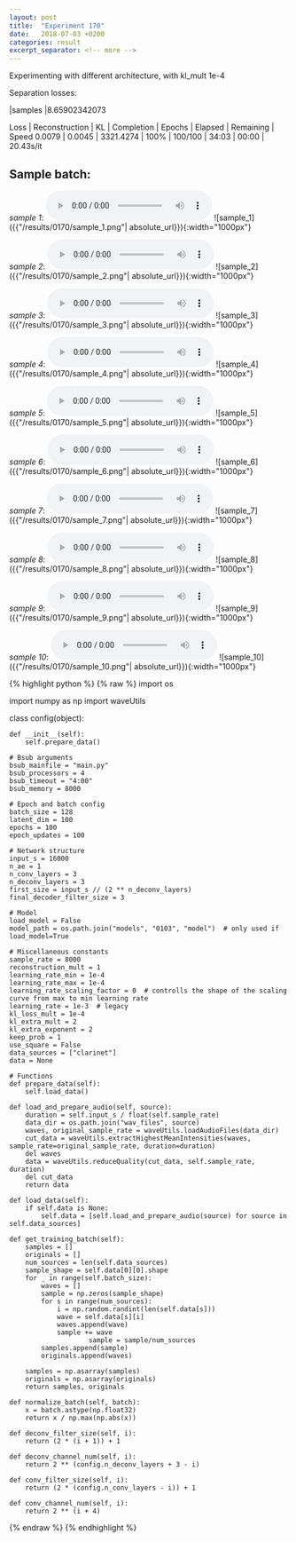 ```yaml
---
layout: post
title:  "Experiment 170"
date:   2018-07-03 +0200
categories: result
excerpt_separator: <!-- more -->
---
```

Experimenting with different architecture, with kl_mult 1e-4

Separation losses:

|samples
|8.65902342073

Loss | Reconstruction | KL | Completion | Epochs | Elapsed | Remaining | Speed
0.0079 | 0.0045 | 3321.4274 | 100% | 100/100 | 34:03 | 00:00 | 20.43s/it<!-- more -->

## **Sample batch**:
_sample 1_:
<audio src="/ResultsOverview/results/0170/sample_1.wav" controls preload></audio>
![sample_1]({{"/results/0170/sample_1.png"| absolute_url}}){:width="1000px"}

_sample 2_:
<audio src="/ResultsOverview/results/0170/sample_2.wav" controls preload></audio>
![sample_2]({{"/results/0170/sample_2.png"| absolute_url}}){:width="1000px"}

_sample 3_:
<audio src="/ResultsOverview/results/0170/sample_3.wav" controls preload></audio>
![sample_3]({{"/results/0170/sample_3.png"| absolute_url}}){:width="1000px"}

_sample 4_:
<audio src="/ResultsOverview/results/0170/sample_4.wav" controls preload></audio>
![sample_4]({{"/results/0170/sample_4.png"| absolute_url}}){:width="1000px"}

_sample 5_:
<audio src="/ResultsOverview/results/0170/sample_5.wav" controls preload></audio>
![sample_5]({{"/results/0170/sample_5.png"| absolute_url}}){:width="1000px"}

_sample 6_:
<audio src="/ResultsOverview/results/0170/sample_6.wav" controls preload></audio>
![sample_6]({{"/results/0170/sample_6.png"| absolute_url}}){:width="1000px"}

_sample 7_:
<audio src="/ResultsOverview/results/0170/sample_7.wav" controls preload></audio>
![sample_7]({{"/results/0170/sample_7.png"| absolute_url}}){:width="1000px"}

_sample 8_:
<audio src="/ResultsOverview/results/0170/sample_8.wav" controls preload></audio>
![sample_8]({{"/results/0170/sample_8.png"| absolute_url}}){:width="1000px"}

_sample 9_:
<audio src="/ResultsOverview/results/0170/sample_9.wav" controls preload></audio>
![sample_9]({{"/results/0170/sample_9.png"| absolute_url}}){:width="1000px"}

_sample 10_:
<audio src="/ResultsOverview/results/0170/sample_10.wav" controls preload></audio>
![sample_10]({{"/results/0170/sample_10.png"| absolute_url}}){:width="1000px"}


{% highlight python %}
{% raw %}
import os

import numpy as np
import waveUtils


class config(object):

	def __init__(self):
		self.prepare_data()

	# Bsub arguments
	bsub_mainfile = "main.py"
	bsub_processors = 4
	bsub_timeout = "4:00"
	bsub_memory = 8000

	# Epoch and batch config
	batch_size = 128
	latent_dim = 100
	epochs = 100
	epoch_updates = 100

	# Network structure
	input_s = 16000
	n_ae = 1
	n_conv_layers = 3
	n_deconv_layers = 3
	first_size = input_s // (2 ** n_deconv_layers)
	final_decoder_filter_size = 3

	# Model
	load_model = False
	model_path = os.path.join("models", "0103", "model")  # only used if load_model=True

	# Miscellaneous constants
	sample_rate = 8000
	reconstruction_mult = 1
	learning_rate_min = 1e-4
	learning_rate_max = 1e-4
	learning_rate_scaling_factor = 0  # controlls the shape of the scaling curve from max to min learning rate
	learning_rate = 1e-3  # legacy
	kl_loss_mult = 1e-4
	kl_extra_mult = 2
	kl_extra_exponent = 2
	keep_prob = 1
	use_square = False
	data_sources = ["clarinet"]
	data = None

	# Functions
	def prepare_data(self):
		self.load_data()

	def load_and_prepare_audio(self, source):
		duration = self.input_s / float(self.sample_rate)
		data_dir = os.path.join("wav_files", source)
		waves, original_sample_rate = waveUtils.loadAudioFiles(data_dir)
		cut_data = waveUtils.extractHighestMeanIntensities(waves, sample_rate=original_sample_rate, duration=duration)
		del waves
		data = waveUtils.reduceQuality(cut_data, self.sample_rate, duration)
		del cut_data
		return data

	def load_data(self):
		if self.data is None:
			self.data = [self.load_and_prepare_audio(source) for source in self.data_sources]

	def get_training_batch(self):
		samples = []
		originals = []
		num_sources = len(self.data_sources)
		sample_shape = self.data[0][0].shape
		for _ in range(self.batch_size):
			waves = []
			sample = np.zeros(sample_shape)
			for s in range(num_sources):
				i = np.random.randint(len(self.data[s]))
				wave = self.data[s][i]
				waves.append(wave)
				sample += wave
                        sample = sample/num_sources
			samples.append(sample)
			originals.append(waves)

		samples = np.asarray(samples)
		originals = np.asarray(originals)
		return samples, originals

	def normalize_batch(self, batch):
		x = batch.astype(np.float32)
		return x / np.max(np.abs(x))

	def deconv_filter_size(self, i):
		return (2 * (i + 1)) + 1

	def deconv_channel_num(self, i):
		return 2 ** (config.n_deconv_layers + 3 - i)

	def conv_filter_size(self, i):
		return (2 * (config.n_conv_layers - i)) + 1

	def conv_channel_num(self, i):
		return 2 ** (i + 4)

{% endraw %}
{% endhighlight %}
